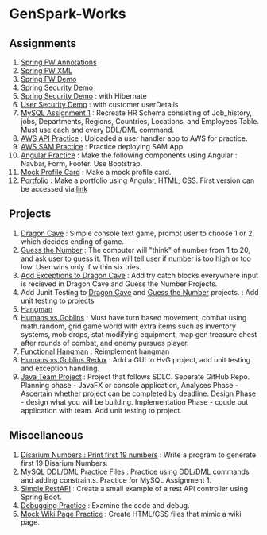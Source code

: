 # GenSpark-Works


## Assignments
 1. [Spring FW Annotations](https://github.com/Jugarcia15/GenSpark-Assignments/tree/main/Week3/SpringFWAnno_Config) 
 2. [Spring FW XML](https://github.com/Jugarcia15/GenSpark-Assignments/tree/main/Week3/SpringFWXML)
 3. [Spring FW Demo](https://github.com/Jugarcia15/GenSpark-Assignments/tree/main/Week3/SpringFrameWorkDemo_Wk3)
 4. [Spring Security Demo](https://github.com/Jugarcia15/GenSpark-Assignments/tree/main/Week4/SecurityDemo_1_Wk4)
 5. [Spring Security Demo](https://github.com/Jugarcia15/GenSpark-Assignments/tree/main/Week4/SpringBootDemo_Wk4) : with Hibernate
 6. [User Security Demo](https://github.com/Jugarcia15/GenSpark-Assignments/tree/main/Week5/SecurityDemo) : with customer userDetails
 7. [MySQL Assignment 1](https://github.com/Jugarcia15/GenSpark-Assignments/tree/main/Week6/MySQL_Assignment_1) : Recreate HR Schema consisting of Job_history, jobs, Departments, Regions, Countries, Locations, and Employees Table. Must use each and every DDL/DML command. 
 8. [AWS API Practice](https://github.com/Jugarcia15/GenSpark-Assignments/tree/main/Week7/demo-app-user-api) : Uploaded a user handler app to AWS for practice.
 9. [AWS SAM Practice](https://github.com/Jugarcia15/GenSpark-Assignments/tree/main/Week9/SAM) : Practice deploying SAM App
 10. [Angular Practice](https://github.com/Jugarcia15/GenSpark-Assignments/tree/main/Week10/my-blog) : Make the following components using Angular : Navbar, Form, Footer. Use Bootstrap.
 11. [Mock Profile Card](https://github.com/Jugarcia15/GenSpark-Assignments/tree/main/Week10/ProfileCard) : Make a mock profile card.
 12. [Portfolio](https://github.com/Jugarcia15/GenSpark-Assignments/tree/main/Week11/my-portfolio) : Make a portfolio using Angular, HTML, CSS. First version can be accessed via [link](txjuang.me)
 
## Projects 
 1. [Dragon Cave](https://github.com/Jugarcia15/GenSpark-Assignments/tree/main/Projects/Dragon_Cave/DragonCave) : Simple console text game, prompt user to choose 1 or 2, which decides ending of game. 
 2. [Guess the Number](https://github.com/Jugarcia15/GenSpark-Assignments/tree/main/Projects/Guess_The_Number/Guess_the_Number) : The computer will "think" of number from 1 to 20, and ask user to guess it. Then will tell user if number is too high or too low. User wins only if within six tries. 
 3. [Add Exceptions to Dragon Cave]() : Add try catch blocks everywhere input is recieved in Dragon Cave and Guess the Number Projects.
 4. Add Junit Testing to [Dragon Cave]() and [Guess the Number]() projects. : Add unit testing to projects
 5. [Hangman](https://github.com/Jugarcia15/GenSpark-Assignments/tree/main/Projects/Hangman/Hangman) 
 6. [Humans vs Goblins](https://github.com/Jugarcia15/GenSpark-Assignments/tree/main/Projects/HumansVsGoblins/HumansVsGoblins) : Must have turn based movement, combat using math.random, grid game world with extra items such as inventory systems, mob drops, stat modifying equipment, map gen treasure chest after rounds of combat, and enemy pursues player.
 7. [Functional Hangman]() : Reimplement hangman
 8. [Humans vs Goblins Redux]() : Add a GUI to HvG project, add unit testing and exception handling.
 9. [Java Team Project]() : Project that follows SDLC. Seperate GitHub Repo. Planning phase - JavaFX or console application, Analyses Phase - Ascertain whether project can be completed by deadline. Design Phase - design what you will be building. Implementation Phase - coude out application with team. Add unit testing to project.

## Miscellaneous
 1. [Disarium Numbers : Print first 19 numbers](https://github.com/Jugarcia15/GenSpark-Assignments/tree/main/Week4/FRQ/DisariumNumbersWk4) : Write a program to generate first 19 Disarium Numbers.
 2. [MySQL DDL/DML Practice Files](https://github.com/Jugarcia15/GenSpark-Assignments/tree/main/Week6/MySQL%20Practice) : Practice using DDL/DML commands and adding constraints. Practice for MySQL Assignment 1.
 3. [Simple RestAPI](https://github.com/Jugarcia15/GenSpark-Assignments/tree/main/Week8/FRQ) : Create a small example of a rest API controller using Spring Boot.
 4. [Debugging Practice](https://github.com/Jugarcia15/GenSpark-Assignments/tree/main/Week8/Sample) : Examine the code and debug. 
 5. [Mock Wiki Page Practice](https://github.com/Jugarcia15/GenSpark-Assignments/tree/main/Week10/MockWiki) : Create HTML/CSS files that mimic a wiki page. 
 

